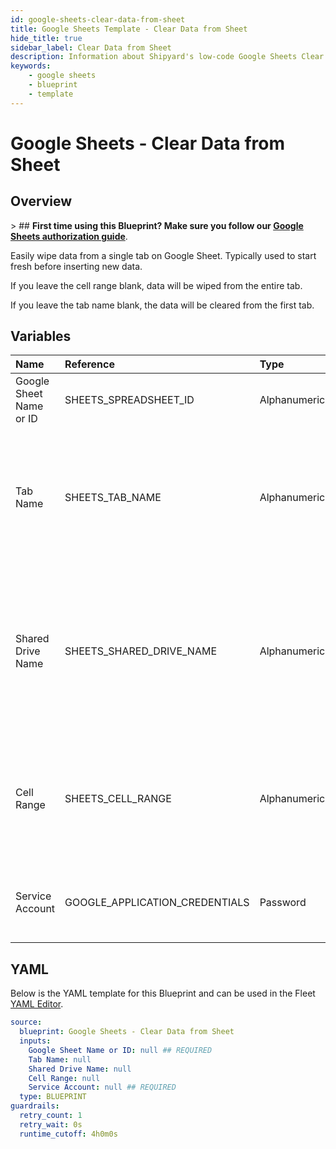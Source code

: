 ```yaml
---
id: google-sheets-clear-data-from-sheet
title: Google Sheets Template - Clear Data from Sheet
hide_title: true
sidebar_label: Clear Data from Sheet
description: Information about Shipyard's low-code Google Sheets Clear Data from Sheet blueprint. Easily wipe data from a Google Sheet so you can start fresh before inserting data.
keywords:
    - google sheets
    - blueprint
    - template
---
```


# Google Sheets - Clear Data from Sheet

## Overview

&gt; ## **First time using this Blueprint? Make sure you follow our [Google Sheets authorization guide](https://www.shipyardapp.com/docs/blueprint-library/google-sheets/google-sheets-authorization/)**.

Easily wipe data from a single tab on Google Sheet. Typically used to start fresh before inserting new data.

If you leave the cell range blank, data will be wiped from the entire tab.

If you leave the tab name blank, the data will be cleared from the first tab.



## Variables

| Name | Reference | Type | Required | Default | Options | Description |
|:---|:---|:---|:---|:---|:---|:---|
| Google Sheet Name or ID | SHEETS_SPREADSHEET_ID | Alphanumeric | :white_check_mark: | - | - | Name or ID of the sheet to clear data from. |
| Tab Name | SHEETS_TAB_NAME | Alphanumeric | :heavy_minus_sign: | - | - | Name of the tab in the sheet to clear data from. This field is case sensitive. If left blank, data will be put into the first tab. |
| Shared Drive Name | SHEETS_SHARED_DRIVE_NAME | Alphanumeric | :heavy_minus_sign: | - | - | Name of the Shared Drive the sheet exists in. This field is case sensitive. Leave blank if the file does not exist in a Shared Drive. |
| Cell Range | SHEETS_CELL_RANGE | Alphanumeric | :heavy_minus_sign: | - | - | Range to clear data from in the sheet formatted as `A1:B10`. If left blank the entire tab will be cleared. |
| Service Account | GOOGLE_APPLICATION_CREDENTIALS | Password | :white_check_mark: | - | - | JSON from a Google Cloud Service account key. |


## YAML

Below is the YAML template for this Blueprint and can be used in the Fleet [YAML Editor](../../reference/fleets/yaml-editor.md).

```yaml
source:
  blueprint: Google Sheets - Clear Data from Sheet
  inputs:
    Google Sheet Name or ID: null ## REQUIRED
    Tab Name: null 
    Shared Drive Name: null 
    Cell Range: null 
    Service Account: null ## REQUIRED
  type: BLUEPRINT
guardrails:
  retry_count: 1
  retry_wait: 0s
  runtime_cutoff: 4h0m0s
  
```
